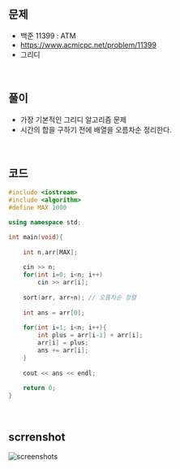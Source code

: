 ## 문제
- 백준 11399 : ATM
- https://www.acmicpc.net/problem/11399
- 그리디

<br/>

## 풀이
- 가장 기본적인 그리디 알고리즘 문제
- 시간의 합을 구하기 전에 배열을 오름차순 정리한다.

<br/>

## 코드

```c++
#include <iostream>
#include <algorithm>
#define MAX 1000

using namespace std;

int main(void){
    
    int n,arr[MAX];
    
    cin >> n;
    for(int i=0; i<n; i++)
        cin >> arr[i];
    
    sort(arr, arr+n); // 오름차순 정렬
    
    int ans = arr[0];
   
    for(int i=1; i<n; i++){
        int plus = arr[i-1] + arr[i];
        arr[i] = plus;
        ans += arr[i];
    }
    
    cout << ans << endl;
    
    return 0;
}
```

<br/>

## scrrenshot


![screenshots](./screenshots/boj-11399.png)
